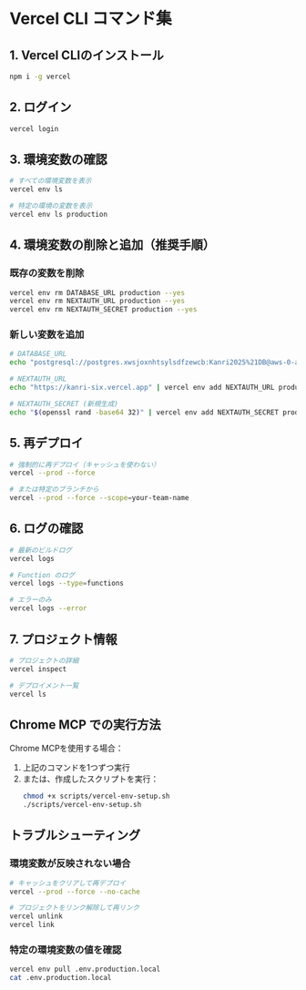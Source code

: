 # Vercel CLI コマンド集

## 1. Vercel CLIのインストール
```bash
npm i -g vercel
```

## 2. ログイン
```bash
vercel login
```

## 3. 環境変数の確認
```bash
# すべての環境変数を表示
vercel env ls

# 特定の環境の変数を表示
vercel env ls production
```

## 4. 環境変数の削除と追加（推奨手順）

### 既存の変数を削除
```bash
vercel env rm DATABASE_URL production --yes
vercel env rm NEXTAUTH_URL production --yes
vercel env rm NEXTAUTH_SECRET production --yes
```

### 新しい変数を追加
```bash
# DATABASE_URL
echo "postgresql://postgres.xwsjoxnhtsylsdfzewcb:Kanri2025%21DB@aws-0-ap-northeast-1.pooler.supabase.com:6543/postgres" | vercel env add DATABASE_URL production

# NEXTAUTH_URL
echo "https://kanri-six.vercel.app" | vercel env add NEXTAUTH_URL production

# NEXTAUTH_SECRET (新規生成)
echo "$(openssl rand -base64 32)" | vercel env add NEXTAUTH_SECRET production
```

## 5. 再デプロイ
```bash
# 強制的に再デプロイ（キャッシュを使わない）
vercel --prod --force

# または特定のブランチから
vercel --prod --force --scope=your-team-name
```

## 6. ログの確認
```bash
# 最新のビルドログ
vercel logs

# Function のログ
vercel logs --type=functions

# エラーのみ
vercel logs --error
```

## 7. プロジェクト情報
```bash
# プロジェクトの詳細
vercel inspect

# デプロイメント一覧
vercel ls
```

## Chrome MCP での実行方法

Chrome MCPを使用する場合：

1. 上記のコマンドを1つずつ実行
2. または、作成したスクリプトを実行：
   ```bash
   chmod +x scripts/vercel-env-setup.sh
   ./scripts/vercel-env-setup.sh
   ```

## トラブルシューティング

### 環境変数が反映されない場合
```bash
# キャッシュをクリアして再デプロイ
vercel --prod --force --no-cache

# プロジェクトをリンク解除して再リンク
vercel unlink
vercel link
```

### 特定の環境変数の値を確認
```bash
vercel env pull .env.production.local
cat .env.production.local
```